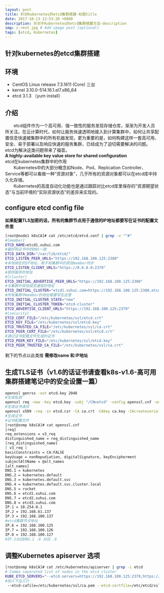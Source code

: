 ```yaml
---
layout: post
title: 针对Kubernetes的etcd集群搭建-标题title
date: 2017-10-13 12:53:20 +0800
description: 针对于Kubernetes的etcd集群搭建方法-description
img: i-rest.jpg # Add image post (optional)
tags: [etcd, Kubernetes]
---
```

## 针对kubernetes的etcd集群搭建
## 环境
- CentOS Linux release 7.3.1611 (Core) 三台 
- kernel 3.10.0-514.16.1.el7.x86_64 
- etcd 3.1.3 （yum install）
## 介绍
  　　etcd组件作为一个高可用、强一致性的服务发现存储仓库，渐渐为开发人员所关注。在云计算时代，如何让服务快速透明地接入到计算集群中，如何让共享配置信息快速被集群中的所有机器发现，更为重要的是，如何构建这样一套高可用、安全、易于部署以及响应快速的服务集群，已经成为了迫切需要解决的问题。etcd为解决这类问题带来了福音。  
  **A highly-available key value store for shared configuration**  
  etcd在kubernetes集群中的作用  
  　　Kubernetes中的大部分概念如Node、Pod、Replication Controller、Service等都可以看做一种“资源对象”，几乎所有的资源对象都可以在etcd库中持久化存储。    
  　　Kubernetes的高度自动化功能也是通过跟踪对比etcd库里保存的“资源期望状态”与当前环境的“实际资源状态”的差异来实现的。   

## configure etcd config file
 **如果配置TLS加密的话，所有的集群节点用于通信的IP地址都要写在证书的配置文件里** 
```bash
[root@node1 k8sCA]# cat /etc/etcd/etcd.conf | grep -v "^#"
#[member]
ETCD_NAME=etcd1.xuhui.com
#最好和证书中的DNS一致
ETCD_DATA_DIR="/var/lib/etcd/"
ETCD_LISTEN_PEER_URLS="https://192.168.100.125:2380"
#本地绑定的IP地址，用于和集群中的其他member同步
ETCD_LISTEN_CLIENT_URLS="https://0.0.0.0:2379"
#提供服务的地址
#[cluster]
ETCD_INITIAL_ADVERTISE_PEER_URLS="https://192.168.100.125:2380"
#与集群中其他成员通信的地址
ETCD_INITIAL_CLUSTER="etcd1.xuhui.com=https://192.168.100.125:2380,etcd2.xuhui.com=https://192.168.100.126:2380,etcd3.xuhui.com=https://192.168.100.127:2380"
#所有集群中member的地址都要写在这里
ETCD_INITIAL_CLUSTER_STATE="new"
ETCD_INITIAL_CLUSTER_TOKEN="etcd-cluster"
ETCD_ADVERTISE_CLIENT_URLS="https://192.168.100.125:2379"
#[security]
ETCD_CERT_FILE="/etc/kubernetes/ssl/etcd.crt"
ETCD_KEY_FILE="/etc/kubernetes/ssl/etcd.key"
ETCD_TRUSTED_CA_FILE="/etc/kubernetes/ssl/ca.crt"
ETCD_PEER_CERT_FILE="/etc/kubernetes/ssl/etcd.crt"
#通过证书配置文件生成的证书
ETCD_PEER_KEY_FILE="/etc/kubernetes/ssl/etcd.key"
ETCD_PEER_TRUSTED_CA_FILE="/etc/kubernetes/ssl/ca.crt"
```
 剩下的节点以此类推 
 **需修改name 和 IP地址** 

## 生成TLS证书（v1.6的话证书请查看k8s-v1.6-高可用集群搭建笔记中的安全设置一篇）
```bash
openssl genrss -out etcd.key 2048
#生成私钥
openssl req -new -key etcd.key -subj "/CN=etcd" -config openssl.cnf -out etcd.csr
#生成证书请求
openssl x509 -req -in etcd.csr -CA ca.crt -CAkey ca.key -CAcreateserial -days 5000 -extensions v3_req -extfile openssl.cnf -out etcd.crt
#生成证书
#证书配置文件
[root@snmp k8sCA]# cat openssl.cnf 
[req]
req_extensions = v3_req
distinguished_name = req_distinguished_name
[req_distinguished_name]
[ v3_req ]
basicConstraints = CA:FALSE
keyUsage = nonRepudiation, digitalSignature, keyEncipherment
subjectAltName = @alt_names
[alt_names]
DNS.1 = kubernetes
DNS.2 = kubernetes.default
DNS.3 = kubernetes.default.svc
DNS.4 = kubernetes.default.svc.cluster.local
DNS.5 = rocket
DNS.6 = etcd1.xuhui.com
DNS.7 = etcd2.xuhui.com
DNS.8 = etcd3.xuhui.com
IP.1 = 10.254.0.1
IP.2 = 192.168.61.137
IP.3 = 192.168.100.137
#etcd集群节点地址
IP.6 = 192.168.100.125
IP.7 = 192.168.100.126
IP.8 = 192.168.100.127
#IP.1对应DNS.1 .8 对应 .8
```
## 调整Kubernetes apiserver 选项
```bash
[root@snmp k8sCA]# cat /etc/kubernetes/apiserver | grep -i etcd
# Comma separated list of nodes in the etcd cluster
KUBE_ETCD_SERVERS="--etcd-servers=https://192.168.100.125:2379,https://192.168.100.126:2379,https://192.168.100.127:2379"
#加入下边三行
 --etcd-cafile=/etc/kubernetes/ssl/ca.pem --etcd-certfile=/etc/etcd/ssl/etcd.pem --etcd-keyfile=/etc/etcd/ssl/etcd-key.pem "
```
